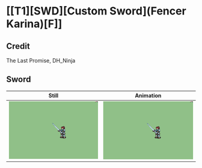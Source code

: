 # [\[T1\]\[SWD\]\[Custom Sword\]\(Fencer Karina\)\[F\]]

## Credit

The Last Promise, DH_Ninja
	
## Sword

| Still | Animation |
| :---: | :-------: |
| ![Sword still](./Sword_000.png) | ![Sword animation](./Sword.gif) |
